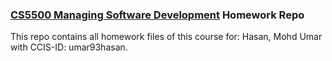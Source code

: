 ### [CS5500 Managing Software Development](https://course.ccs.neu.edu/cs5500) Homework Repo

This repo contains all homework files of this course for: Hasan, Mohd Umar with CCIS-ID: umar93hasan.
